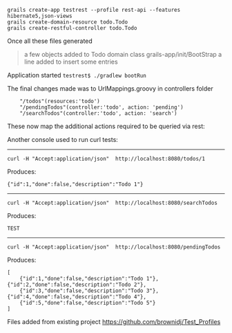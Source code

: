 
```
grails create-app testrest --profile rest-api --features hibernate5,json-views
grails create-domain-resource todo.Todo
grails create-restful-controller todo.Todo
```

Once all these files generated
> a few objects added to Todo domain class
> grails-app/init/BootStrap a line added to insert some entries

Application started
`testrest$ ./gradlew bootRun`


The final changes made was to UrlMappings.groovy in controllers folder

```
    "/todos"(resources:'todo')
    "/pendingTodos"(controller:'todo', action: 'pending')
    "/searchTodos"(controller:'todo', action: 'search')
```

These now map the additional actions required to be queried via rest:

Another console used to run curl tests:

-----------

`curl -H "Accept:application/json"  http://localhost:8080/todos/1`

Produces:

 ```
{"id":1,"done":false,"description":"Todo 1"}
```

-----------

`curl -H "Accept:application/json"  http://localhost:8080/searchTodos`

Produces:

```
TEST
```

-----------

`curl -H "Accept:application/json"  http://localhost:8080/pendingTodos`

Produces:

```
[
    {"id":1,"done":false,"description":"Todo 1"},{"id":2,"done":false,"description":"Todo 2"},
    {"id":3,"done":false,"description":"Todo 3"},{"id":4,"done":false,"description":"Todo 4"},
    {"id":5,"done":false,"description":"Todo 5"}
]
```


Files added from existing project https://github.com/brownidj/Test_Profiles